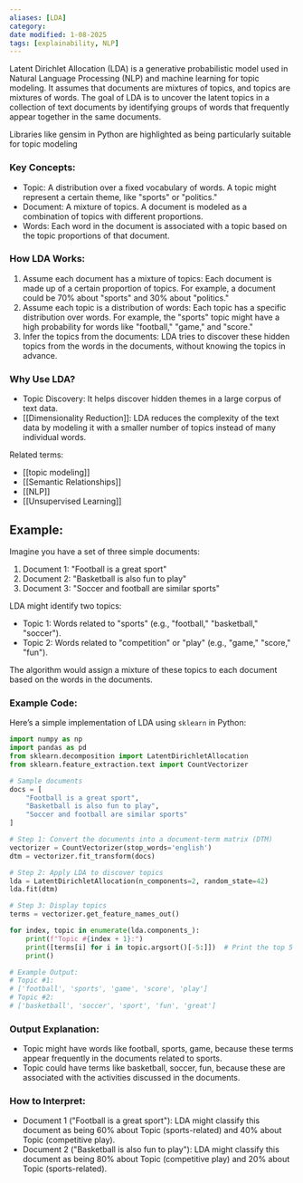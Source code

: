 ```yaml
---
aliases: [LDA]
category: 
date modified: 1-08-2025
tags: [explainability, NLP]
---
```

Latent Dirichlet Allocation (LDA) is a generative probabilistic model used in Natural Language Processing (NLP) and machine learning for topic modeling. It assumes that documents are mixtures of topics, and topics are mixtures of words. The goal of LDA is to uncover the latent topics in a collection of text documents by identifying groups of words that frequently appear together in the same documents.

Libraries like gensim in Python are highlighted as being particularly suitable for topic modeling

### Key Concepts:
- Topic: A distribution over a fixed vocabulary of words. A topic might represent a certain theme, like "sports" or "politics."
- Document: A mixture of topics. A document is modeled as a combination of topics with different proportions.
- Words: Each word in the document is associated with a topic based on the topic proportions of that document.

### How LDA Works:
1. Assume each document has a mixture of topics: Each document is made up of a certain proportion of topics. For example, a document could be 70% about "sports" and 30% about "politics."
2. Assume each topic is a distribution of words: Each topic has a specific distribution over words. For example, the "sports" topic might have a high probability for words like "football," "game," and "score."
3. Infer the topics from the documents: LDA tries to discover these hidden topics from the words in the documents, without knowing the topics in advance.

### Why Use LDA?
- Topic Discovery: It helps discover hidden themes in a large corpus of text data.
- [[Dimensionality Reduction]]: LDA reduces the complexity of the text data by modeling it with a smaller number of topics instead of many individual words.

Related terms:
- [[topic modeling]]
- [[Semantic Relationships]]
- [[NLP]]
- [[Unsupervised Learning]]

## Example:

Imagine you have a set of three simple documents:

1. Document 1: "Football is a great sport"
2. Document 2: "Basketball is also fun to play"
3. Document 3: "Soccer and football are similar sports"

LDA might identify two topics:
- Topic 1: Words related to "sports" (e.g., "football," "basketball," "soccer").
- Topic 2: Words related to "competition" or "play" (e.g., "game," "score," "fun").

The algorithm would assign a mixture of these topics to each document based on the words in the documents.

### Example Code:

Here’s a simple implementation of LDA using `sklearn` in Python:

```python
import numpy as np
import pandas as pd
from sklearn.decomposition import LatentDirichletAllocation
from sklearn.feature_extraction.text import CountVectorizer

# Sample documents
docs = [
    "Football is a great sport",
    "Basketball is also fun to play",
    "Soccer and football are similar sports"
]

# Step 1: Convert the documents into a document-term matrix (DTM)
vectorizer = CountVectorizer(stop_words='english')
dtm = vectorizer.fit_transform(docs)

# Step 2: Apply LDA to discover topics
lda = LatentDirichletAllocation(n_components=2, random_state=42)
lda.fit(dtm)

# Step 3: Display topics
terms = vectorizer.get_feature_names_out()

for index, topic in enumerate(lda.components_):
    print(f"Topic #{index + 1}:")
    print([terms[i] for i in topic.argsort()[-5:]])  # Print the top 5 words in the topic
    print()

# Example Output:
# Topic #1:
# ['football', 'sports', 'game', 'score', 'play']
# Topic #2:
# ['basketball', 'soccer', 'sport', 'fun', 'great']
```

### Output Explanation:
- Topic might have words like football, sports, game, because these terms appear frequently in the documents related to sports.
- Topic could have terms like basketball, soccer, fun, because these are associated with the activities discussed in the documents.

### How to Interpret:
- Document 1 ("Football is a great sport"): LDA might classify this document as being 60% about Topic (sports-related) and 40% about Topic (competitive play).
- Document 2 ("Basketball is also fun to play"): LDA might classify this document as being 80% about Topic (competitive play) and 20% about Topic (sports-related).
